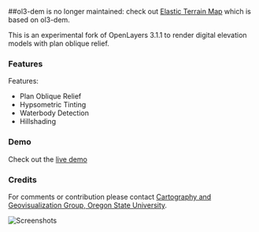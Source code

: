 ##ol3-dem is no longer maintained: check out [Elastic Terrain Map](https://github.com/buddebej/elasticterrain) which is based on ol3-dem.

This is an experimental fork of OpenLayers 3.1.1 to render digital elevation models with plan oblique relief.

### Features

Features:

 * Plan Oblique Relief
 * Hypsometric Tinting
 * Waterbody Detection
 * Hillshading

### Demo

Check out the [live demo](http://buddebej.de/planobliqueeurope/)

### Credits

For comments or contribution please contact [Cartography and Geovisualization Group, Oregon State University](http://cartography.oregonstate.edu/).

![Screenshots](https://raw.github.com/buddebej/ol3-dem/master/screenshots/ol3-dem-screenshot.png) 

